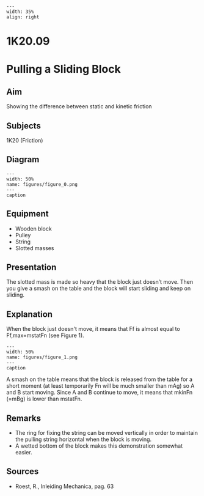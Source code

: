 
```{figure} /figures/busy.png
---
width: 35%
align: right
```
# 1K20.09 
  # Pulling a Sliding Block 
    
  
## Aim   
 Showing the difference between static and kinetic friction    
  
## Subjects   
 1K20 (Friction)   
  
## Diagram   
    
```{figure} figures/figure_0.png  
---  
width: 50%  
name: figures/figure_0.png  
---  
caption  
``` 
     
  
## Equipment   
 
 *  Wooden block 
 *  Pulley 
 *  String 
 *  Slotted masses
     
  
## Presentation   
 The slotted mass is made so heavy that the block just doesn’t move. Then you give a smash on the table and the block will start sliding and keep on sliding.    
  
## Explanation   
 When the block just doesn't move, it means that Ff is almost equal to Ff,max=mstatFn (see Figure 1).    
```{figure} figures/figure_1.png  
---  
width: 50%  
name: figures/figure_1.png  
---  
caption  
``` 
 A smash on the table means that the block is released from the table for a short moment (at least temporarily Fn will be much smaller than mAg) so A and B start moving. Since A and B continue to move, it means that mkinFn (=mBg) is lower than mstatFn.    
  
## Remarks   
 
 *  The ring for fixing the string can be moved vertically in order to maintain the pulling string horizontal when the block is moving. 
 *  A wetted bottom of the block makes this demonstration somewhat easier.
   
  
## Sources   
 
 *  Roest, R., Inleiding Mechanica, pag. 63
  